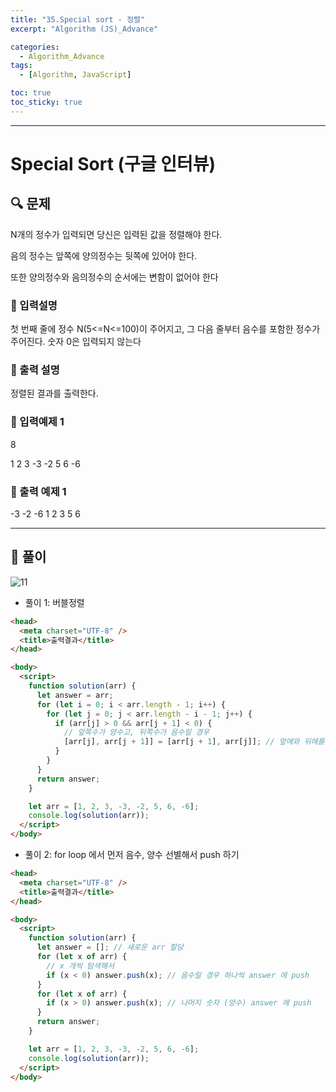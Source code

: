 ```yaml
---
title: "35.Special sort - 정렬"
excerpt: "Algorithm (JS)_Advance"

categories:
  - Algorithm_Advance
tags:
  - [Algorithm, JavaScript]

toc: true
toc_sticky: true
---
```


---

# Special Sort (구글 인터뷰)

## 🔍 문제

N개의 정수가 입력되면 당신은 입력된 값을 정렬해야 한다.

음의 정수는 앞쪽에 양의정수는 뒷쪽에 있어야 한다.

또한 양의정수와 음의정수의 순서에는 변함이 없어야 한다

### 🔹 입력설명

첫 번째 줄에 정수 N(5<=N<=100)이 주어지고, 그 다음 줄부터 음수를 포함한 정수가 주어진다. 숫자 0은 입력되지 않는다

### 🔹 출력 설명

정렬된 결과를 출력한다.

### 🔹 입력예제 1

8

1 2 3 -3 -2 5 6 -6

### 🔹 출력 예제 1

-3 -2 -6 1 2 3 5 6

---

## 📌 풀이

![11](https://user-images.githubusercontent.com/28912774/118774507-e0391100-b8c0-11eb-8025-4be266d596e7.jpg)

- 풀이 1: 버블정렬

```html
<head>
  <meta charset="UTF-8" />
  <title>출력결과</title>
</head>

<body>
  <script>
    function solution(arr) {
      let answer = arr;
      for (let i = 0; i < arr.length - 1; i++) {
        for (let j = 0; j < arr.length - i - 1; j++) {
          if (arr[j] > 0 && arr[j + 1] < 0) {
            // 앞쪽수가 양수고, 뒤쪽수가 음수일 경우
            [arr[j], arr[j + 1]] = [arr[j + 1], arr[j]]; // 앞에와 뒤에를 바꾸는 것
          }
        }
      }
      return answer;
    }

    let arr = [1, 2, 3, -3, -2, 5, 6, -6];
    console.log(solution(arr));
  </script>
</body>
```

- 풀이 2: for loop 에서 먼저 음수, 양수 선별해서 push 하기

```html
<head>
  <meta charset="UTF-8" />
  <title>출력결과</title>
</head>

<body>
  <script>
    function solution(arr) {
      let answer = []; // 새로운 arr 할당
      for (let x of arr) {
        // x 개씩 탐색해서
        if (x < 0) answer.push(x); // 음수일 경우 하나씩 answer 에 push
      }
      for (let x of arr) {
        if (x > 0) answer.push(x); // 나머지 숫자 (양수) answer 에 push
      }
      return answer;
    }

    let arr = [1, 2, 3, -3, -2, 5, 6, -6];
    console.log(solution(arr));
  </script>
</body>
```
